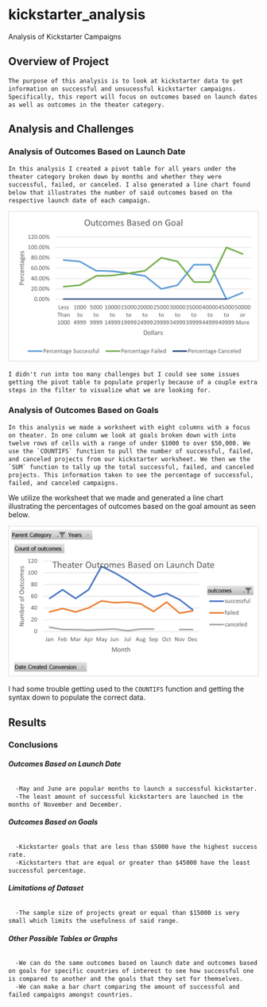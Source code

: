 # kickstarter_analysis
Analysis of Kickstarter Campaigns

## **Overview of Project**

 	The purpose of this analysis is to look at kickstarter data to get information on successful and unsucessful kickstarter campaigns. Specifically, this report will focus on outcomes based on launch dates as well as outcomes in the theater category.
  
## **Analysis and Challenges**
 
 ### Analysis of Outcomes Based on Launch Date
 
 	In this analysis I created a pivot table for all years under the theater category broken down by months and whether they were successful, failed, or canceled. I also generated a line chart found below that illustrates the number of said outcomes based on the respective launch date of each campaign.
 
 ![This is an image](https://github.com/edyu23/kickstarter_analysis/blob/19dfaf361c5e3bea30a46da521402eace838fdce/Resources/Outcomes_vs_goals.png)
 
 	I didn't run into too many challenges but I could see some issues getting the pivot table to populate properly because of a couple extra steps in the filter to visualize what we are looking for.
 
 ### Analysis of Outcomes Based on Goals
 
  	In this analysis we made a worksheet with eight columns with a focus on theater. In one column we look at goals broken down with into twelve rows of cells with a range of under $1000 to over $50,000. We use the `COUNTIFS` function to pull the number of successful, failed, and canceled projects from our kickstarter worksheet. We then we the `SUM` function to tally up the total successful, failed, and canceled projects. This information taken to see the percentage of successful, failed, and canceled campaigns. 
  We utilize the worksheet that we made and generated a line chart illustrating the percentages of outcomes based on the goal amount as seen below.
  
![this is an image](https://github.com/edyu23/kickstarter_analysis/blob/19dfaf361c5e3bea30a46da521402eace838fdce/Resources/Theater_Outcomes_vs_Launch.png)
  
  I had some trouble getting used to the `COUNTIFS` function and getting the syntax down to populate the correct data.
  
  ## **Results**
  
  ### Conclusions
    
   ###### **Outcomes Based on Launch Date**
      -May and June are popular months to launch a successful kickstarter.
      -The least amount of successful kickstarters are launched in the months of November and December.
   ###### **Outcomes Based on Goals**
      -Kickstarter goals that are less than $5000 have the highest success rate.
      -Kickstarters that are equal or greater than $45000 have the least successful percentage.
   ###### **Limitations of Dataset**
      -The sample size of projects great or equal than $15000 is very small which limits the usefulness of said range.
   ###### **Other Possible Tables or Graphs**
      -We can do the same outcomes based on launch date and outcomes based on goals for specific countries of interest to see how successful one is compared to another and the goals that they set for themselves.
      -We can make a bar chart comparing the amount of successful and failed campaigns amongst countries.
      
